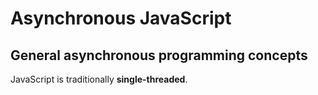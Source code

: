 # Asynchronous JavaScript

## General asynchronous programming concepts

JavaScript is traditionally **single-threaded**.
